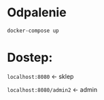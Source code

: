 # Odpalenie

``docker-compose up``


# Dostep:

``localhost:8080`` <- sklep

``localhost:8080/admin2`` <- admin
